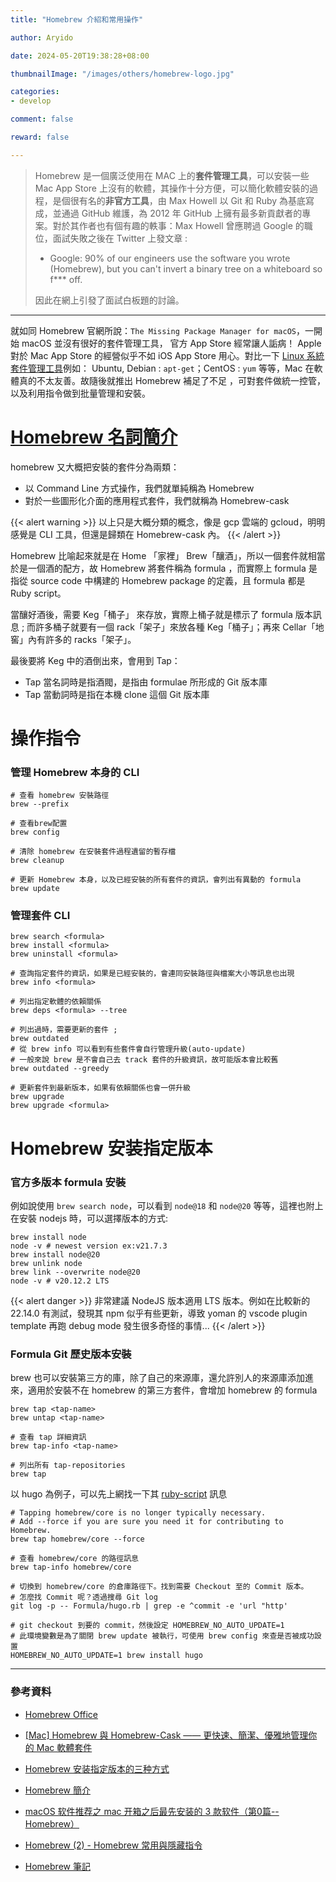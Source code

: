 ```yaml
---
title: "Homebrew 介紹和常用操作"

author: Aryido

date: 2024-05-20T19:38:28+08:00

thumbnailImage: "/images/others/homebrew-logo.jpg"

categories:
- develop

comment: false

reward: false

---
```


<!--BODY-->
> Homebrew 是一個廣泛使用在 MAC 上的**套件管理工具**，可以安裝一些 Mac App Store 上沒有的軟體，其操作十分方便，可以簡化軟體安裝的過程，是個很有名的**非官方工具**，由 Max Howell 以 Git 和 Ruby 為基底寫成，並通過 GitHub 維護，為 2012 年 GitHub 上擁有最多新貢獻者的專案。對於其作者也有個有趣的軼事：Max Howell 曾應聘過 Google 的職位，面試失敗之後在 Twitter 上發文章 :
> - Google: 90% of our engineers use the software you wrote (Homebrew), but you can't invert a binary tree on a whiteboard so f*** off.
> 
> 因此在網上引發了面試白板題的討論。
<!--more-->

---


就如同 Homebrew 官網所說：```The Missing Package Manager for macOS```，一開始 macOS 並沒有很好的套件管理工具， 官方 App Store 經常讓人詬病！ Apple 對於 Mac App Store 的經營似乎不如 iOS App Store 用心。對比一下 [Linux 系統套件管理工具](/posts/linux/apt-yum-apk/)例如： Ubuntu, Debian : ```apt-get```；CentOS : ```yum``` 等等，Mac 在軟體真的不太友善。故隨後就推出 Homebrew 補足了不足 ，可對套件做統一控管，以及利用指令做到批量管理和安裝。 

# [Homebrew 名詞簡介](https://github.com/Homebrew/brew/blob/master/docs/Formula-Cookbook.md#homebrew-terminology)
homebrew 又大概把安裝的套件分為兩類：
- 以 Command Line 方式操作，我們就單純稱為 Homebrew 
- 對於一些圖形化介面的應用程式套件，我們就稱為 Homebrew-cask

{{< alert warning >}}
以上只是大概分類的概念，像是 gcp 雲端的 gcloud，明明感覺是 CLI 工具，但還是歸類在 Homebrew-cask 內。
{{< /alert >}}

Homebrew 比喻起來就是在 Home 「家裡」 Brew「釀酒」，所以一個套件就相當於是一個酒的配方，故 Homebrew 將套件稱為 formula ，而實際上 formula 是指從 source code 中構建的 Homebrew package 的定義，且 formula 都是 Ruby script。

當釀好酒後，需要 Keg「桶子」 來存放，實際上桶子就是標示了 formula 版本訊息 ; 而許多桶子就要有一個 rack「架子」來放各種 Keg「桶子」；再來 Cellar「地窖」內有許多的 racks「架子」。

最後要將 Keg 中的酒倒出來，會用到 Tap：
- Tap 當名詞時是指酒閥，是指由 formulae 所形成的 Git 版本庫 
- Tap 當動詞時是指在本機 clone 這個 Git 版本庫


# 操作指令
### 管理 Homebrew 本身的 CLI
```
# 查看 homebrew 安裝路徑
brew --prefix

# 查看brew配置
brew config

# 清除 homebrew 在安裝套件過程遺留的暫存檔
brew cleanup

# 更新 Homebrew 本身，以及已經安裝的所有套件的資訊，會列出有異動的 formula
brew update

```

### 管理套件 CLI
```
brew search <formula>      
brew install <formula>     
brew uninstall <formula>

# 查詢指定套件的資訊，如果是已經安裝的，會連同安裝路徑與檔案大小等訊息也出現
brew info <formula>

# 列出指定軟體的依賴關係
brew deps <formula> --tree

# 列出過時，需要更新的套件 ;
brew outdated
# 從 brew info 可以看到有些套件會自行管理升級(auto-update)
# 一般來說 brew 是不會自己去 track 套件的升級資訊，故可能版本會比較舊
brew outdated --greedy 

# 更新套件到最新版本，如果有依賴關係也會一併升級
brew upgrade
brew upgrade <formula>

```

# Homebrew 安装指定版本

### 官方多版本 formula 安裝
例如說使用 ```brew search node```，可以看到 ```node@18``` 和 ```node@20``` 等等，這裡也附上在安裝 nodejs 時，可以選擇版本的方式:
```
brew install node
node -v # newest version ex:v21.7.3
brew install node@20
brew unlink node
brew link --overwrite node@20
node -v # v20.12.2 LTS
```
{{< alert danger >}}
非常建議 NodeJS 版本適用 LTS 版本。例如在比較新的 22.14.0 有測試，發現其 npm 似乎有些更新，導致 yoman 的 vscode plugin template 再跑 debug mode 發生很多奇怪的事情... 
{{< /alert >}}

### Formula Git 歷史版本安裝
brew 也可以安裝第三方的庫，除了自己的來源庫，還允許別人的來源庫添加進來，適用於安裝不在 homebrew 的第三方套件，會增加 homebrew 的 formula
```
brew tap <tap-name> 
brew untap <tap-name>        

# 查看 tap 詳細資訊
brew tap-info <tap-name>

# 列出所有 tap-repositories
brew tap                      
```
以 hugo 為例子，可以先上網找一下其 [ruby-script](https://github.com/Homebrew/homebrew-core/blob/e84fce57d1e9a2b44bfba8ee5a289ce4665f827f/Formula/h/hugo.rb) 訊息

```
# Tapping homebrew/core is no longer typically necessary. 
# Add --force if you are sure you need it for contributing to Homebrew.
brew tap homebrew/core --force

# 查看 homebrew/core 的路徑訊息
brew tap-info homebrew/core

# 切換到 homebrew/core 的倉庫路徑下。找到需要 Checkout 至的 Commit 版本。
# 怎麼找 Commit 呢？透過搜尋 Git log
git log -p -- Formula/hugo.rb | grep -e ^commit -e 'url "http'

# git checkout 到要的 commit，然後設定 HOMEBREW_NO_AUTO_UPDATE=1 
# 此環境變數是為了關閉 brew update 被執行，可使用 brew config 來查是否被成功設置
HOMEBREW_NO_AUTO_UPDATE=1 brew install hugo

```


---

### 參考資料

- [Homebrew Office](https://brew.sh/)

- [[Mac] Homebrew 與 Homebrew-Cask —— 更快速、簡潔、優雅地管理你的 Mac 軟體套件](https://www.onejar99.com/mac-homebrew-homebrew-cask-mac/)

- [Homebrew 安装指定版本的三种方式](https://shockerli.net/post/homebrew-install-formula-specific-version/)

- [Homebrew 簡介](https://mt116.blogspot.com/2017/11/homebrew.html)

- [macOS 软件推荐之 mac 开箱之后最先安装的 3 款软件（第0篇--Homebrew）](https://www.youtube.com/watch?v=oB6XIVEU_OE&t=1245s)

- [Homebrew (2) - Homebrew 常用與隱藏指令](https://note.koko.guru/posts/homebrew-useful-command)

- [Homebrew 筆記](https://pjchender.dev/app/homebrew/)